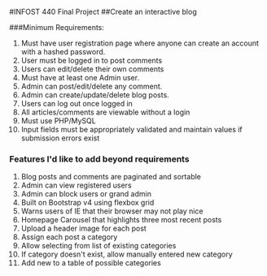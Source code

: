 #INFOST 440 Final Project
##Create an interactive blog

###Minimum Requirements:
1. Must have user registration page where anyone can create an account with a hashed password.
  1. User must be logged in to post comments
  2. Users can edit/delete their own comments
2. Must have at least one Admin user.
  1. Admin can post/edit/delete any comment.
  2. Admin can create/update/delete blog posts.
3. Users can log out once logged in
4. All articles/comments are viewable without a login
5. Must use PHP/MySQL
6. Input fields must be appropriately validated and maintain values if submission errors exist

### Features I'd like to add beyond requirements
1. Blog posts and comments are paginated and sortable
2. Admin can view registered users
3. Admin can block users or grand admin
4. Built on Bootstrap v4 using flexbox grid
5. Warns users of IE that their browser may not play nice
6. Homepage Carousel that highlights three most recent posts
7. Upload a header image for each post
8. Assign each post a category
  1. Allow selecting from list of existing categories
  2. If category doesn't exist, allow manually entered new category
  3. Add new to a table of possible categories
